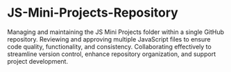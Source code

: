 # JS-Mini-Projects-Repository
Managing and maintaining the JS Mini Projects folder within a single GitHub repository. Reviewing and approving multiple JavaScript files to ensure code quality, functionality, and consistency. Collaborating effectively to streamline version control, enhance repository organization, and support project development.
